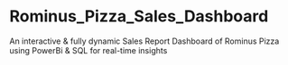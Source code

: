 # Rominus_Pizza_Sales_Dashboard
An interactive &amp; fully dynamic Sales Report Dashboard of Rominus Pizza using PowerBi &amp; SQL for real-time insights
